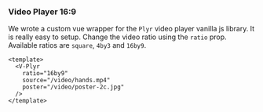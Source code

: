 ### Video Player 16:9

We wrote a custom vue wrapper for the `Plyr` video player vanilla js library. It
is really easy to setup. Change the video ratio using the `ratio` prop.
Available ratios are `square`, `4by3` and `16by9`.

<!--code-->

```vue
<template>
  <V-Plyr
    ratio="16by9"
    source="/video/hands.mp4"
    poster="/video/poster-2c.jpg"
  />
</template>
```

<!--/code-->

<!--example-->

<div>
  <V-Plyr class="ml-1"
    ratio="16by9"
    source="/video/hands.mp4"
    poster="/video/poster-2c.jpg"
  />
</div>

<!--/example-->
